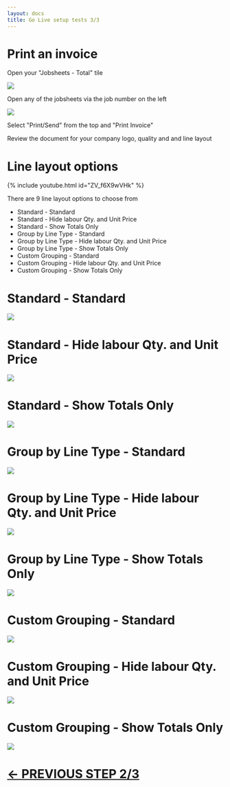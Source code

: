 ```yaml
---
layout: docs
title: Go Live setup tests 3/3
---
```


#   Print an invoice   

Open your "Jobsheets - Total" tile 

![](media/garagehive-jobsheet-total-tile.png)

Open any of the jobsheets via the job number on the left 

![](media/garagehive-jobsheet-total-list.png)

Select "Print/Send" from the top and "Print Invoice"

Review the document for your company logo, quality and and line layout 

# Line layout options

{% include youtube.html id="ZV_f6X9wVHk" %}


There are 9 line layout options to choose from 

* Standard - Standard 
* Standard - Hide labour Qty. and Unit Price 
* Standard - Show Totals Only 
* Group by Line Type - Standard 
* Group by Line Type - Hide labour Qty. and Unit Price 
* Group by Line Type - Show Totals Only 
* Custom Grouping - Standard 
* Custom Grouping - Hide labour Qty. and Unit Price 
* Custom Grouping - Show Totals Only 

# **Standard - Standard** 

![](media/garagehive-printlayout-stdstd.png)

# **Standard - Hide labour Qty. and Unit Price**

![](media/garagehive-printlayout-stdhide.png)

# **Standard - Show Totals Only** 

![](media/garagehive-printlayout-stdtotalsonly.png)

# **Group by Line Type - Standard** 

![](media/garagehive-printlayout-grouplinestd.png)

# **Group by Line Type - Hide labour Qty. and Unit Price**

![](media/garagehive-printlayout-grouplinehide.png)

# **Group by Line Type - Show Totals Only**

![](media/garagehive-printlayout-grouplibetotalsonly.png)

# **Custom Grouping - Standard** 

![](media/garagehive-printlayout-custstd.png)

# **Custom Grouping - Hide labour Qty. and Unit Price**

![](media/garagehive-printlayout-custhide.png)

# **Custom Grouping - Show Totals Only**

![](media/garagehive-printlayout-custtotalsonly.png)

# [<- PREVIOUS STEP 2/3](/docs/golive-test-sms-email.html)
